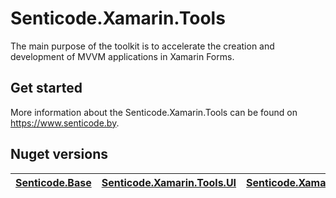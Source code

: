 # Senticode.Xamarin.Tools

The main purpose of the toolkit is to accelerate the creation and development of MVVM applications in Xamarin Forms.

## Get started

More information about the Senticode.Xamarin.Tools can be found on https://www.senticode.by.

## Nuget versions

| [Senticode.Base](https://www.nuget.org/packages/Senticode.Base/)  | [Senticode.Xamarin.Tools.UI](https://www.nuget.org/packages/Senticode.Xamarin.Tools.UI/) | [Senticode.Xamarin.Tools.MVVM](https://www.nuget.org/packages/Senticode.Xamarin.Tools.MVVM/) | [Senticode.Database.Tools](https://www.nuget.org/packages/Senticode.Database.Tools/) | [Senticode.Xamarin.Tools.Core](https://www.nuget.org/packages/Senticode.Xamarin.Tools.Core/) |
| ------------- | ------------- | ------------- | ------------- | ------------- |
